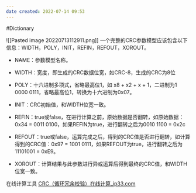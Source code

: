 ```yaml
---
date created: 2022-07-14 09:53
---
```


#Dictionary

![[Pasted image 20220713112911.png]]
一个完整的CRC参数模型应该包含以下信息：WIDTH，POLY，INIT，REFIN，REFOUT，XOROUT。

- NAME：参数模型名称。

- WIDTH：宽度，即生成的CRC数据位宽，如CRC-8，生成的CRC为8位

- POLY：十六进制多项式，省略最高位1，如 x8 + x2 + x + 1，二进制为1 0000 0111，省略最高位1，转换为十六进制为0x07。

- INIT：CRC初始值，和WIDTH位宽一致。

- REFIN：true或false，在进行计算之前，原始数据是否翻转，如原始数据：0x34 = 0011 0100，如果REFIN为true，进行翻转之后为0010 1100 = 0x2c

- REFOUT：true或false，运算完成之后，得到的CRC值是否进行翻转，如计算得到的CRC值：0x97 = 1001 0111，如果REFOUT为true，进行翻转之后为11101001 = 0xE9。

- XOROUT：计算结果与此参数进行异或运算后得到最终的CRC值，和WIDTH位宽一致。

在线计算工具 [CRC（循环冗余校验）在线计算_ip33.com](http://www.ip33.com/crc.html)

